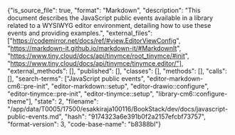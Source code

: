 {"is_source_file": true, "format": "Markdown", "description": "This document describes the JavaScript public events available in a library related to a WYSIWYG editor environment, detailing how to use these events and providing examples.", "external_files": ["https://codemirror.net/docs/ref/#view.EditorViewConfig", "https://markdown-it.github.io/markdown-it/#MarkdownIt", "https://www.tiny.cloud/docs/api/tinymce/root_tinymce/#init", "https://www.tiny.cloud/docs/api/tinymce/tinymce.editor/"], "external_methods": [], "published": [], "classes": [], "methods": [], "calls": [], "search-terms": ["JavaScript public events", "editor-markdown-cm6::pre-init", "editor-markdown::setup", "editor-drawio::configure", "editor-tinymce::pre-init", "editor-tinymce::setup", "library-cm6::configure-theme"], "state": 2, "filename": "/app/data/T0005/17500/esakkiraja100116/BookStack/dev/docs/javascript-public-events.md", "hash": "9174323a6e391b0f2a2157efcbf73757", "format-version": 3, "code-base-name": "b8388bl"}
